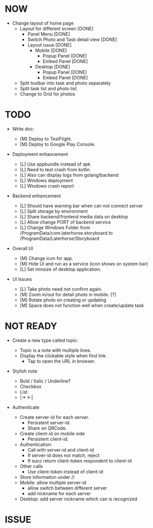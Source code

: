 NOW
===

- Change layout of home page
  - Layout for different screen [DONE]
    - Panel Menu [DONE]
    - Switch Photo and Task detail view [DONE]
    - Layout issue [DONE]
      - Mobile [DONE]
        - Popup Panel [DONE]
        - Embed Panel [DONE]
      - Desktop [DONE]
        - Popup Panel [DONE]
        - Embed Panel [DONE]
  - Split toolbar into task and photo separately
  - Split task list and photo list
  - Change to Grid for photos

TODO
====


- Write doc:
  - [M] Deploy to TestFlight.
  - [M] Deploy to Google Play Console.

- Deployment enhancement
  - [L] Use appbundle instead of apk
  - [L] Need to test crash from kotlin
  - [L] Also can display logs from golang/backend
  - [L] Windows deployment 
  - [L] Windows crash report

- Backend enhancement
  - [L] Should have warning bar when can not connect server
  - [L] Split storage by environment
  - [L] Share backend/frontend media data on desktop
  - [L] Allow change PORT of backend service
  - [L] Change Windows Folder from /ProgramData/com.laterhorse.storyboard
    to /ProgramData/Laterhorse/Storyboard

- Overall UI
  - [M] Change icon for app.
  - [M] Hide UI and run as a service (icon shows on system bar)
  - [L] Set minsize of desktop application.

- UI Issues
  - [L] Take photo need not confirm again.
  - [M] Zoom in/out for detail photo in mobile. [?]
  - [M] Rotate photo on creating or updating
  - [M] Space does not function well when create/update task

NOT READY
====

- Create a new type called topic:
  - Topic is a note with multiple lines.
  - Display the clickable style when find link.
    - Tap to open the URL in browser.

- Stylish note
  - Bold / Italic / Underline?
  - Checkbox 
  - List
  - |->   <-|


- Authenticate
  - Create server-id for each server.
    - Persistent server-id.
    - Share on QRCode.
  - Create client-id on mobile side
    - Persistent client-id.
  - Authentication:
    - Call with server-id and client-id
    - If server-id does not match, reject
    - If succ return client-token respondent to client-id
  - Other calls
    - Use client-token instead of client-id
  - Store information under /<server-id>/
  - Mobile: allow multiple server-id
    - allow switch between different server
    - add nickname for each server
  - Desktop: add server nickname which can is recognized

ISSUE
=====
